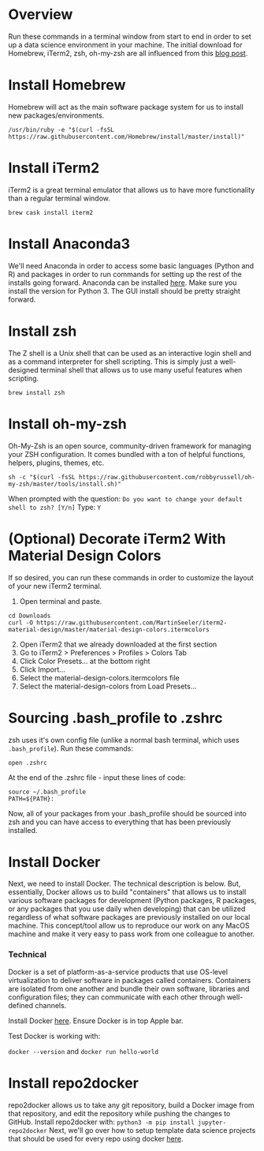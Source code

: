 # Overview
Run these commands in a terminal window from start to end in order to set up a data science environment in your machine.  The initial download for Homebrew, iTerm2, zsh, oh-my-zsh are all influenced from this [blog post](https://medium.com/ayuth/iterm2-zsh-oh-my-zsh-the-most-power-full-of-terminal-on-macos-bdb2823fb04c).

# Install Homebrew
Homebrew will act as the main software package system for us to install new packages/environments.

`/usr/bin/ruby -e "$(curl -fsSL https://raw.githubusercontent.com/Homebrew/install/master/install)"`

# Install iTerm2
iTerm2 is a great terminal emulator that allows us to have more functionality than a regular terminal window.

`brew cask install iterm2`

# Install Anaconda3
We'll need Anaconda in order to access some basic languages (Python and R) and packages in order to run commands for setting up the rest of the installs going forward.  Anaconda can be installed [here](https://www.anaconda.com/distribution/#download-section). Make sure you install the version for Python 3. The GUI install should be pretty straight forward.  

# Install zsh
The Z shell is a Unix shell that can be used as an interactive login shell and as a command interpreter for shell scripting. This is simply just a well-designed terminal shell that allows us to use many useful features when scripting.

`brew install zsh`

# Install oh-my-zsh
Oh-My-Zsh is an open source, community-driven framework for managing your ZSH configuration. It comes bundled with a ton of helpful functions, helpers, plugins, themes, etc.

`sh -c "$(curl -fsSL https://raw.githubusercontent.com/robbyrussell/oh-my-zsh/master/tools/install.sh)"`

When prompted with the question: 
`Do you want to change your default shell to zsh? [Y/n]`
Type: `Y`

# (Optional) Decorate iTerm2 With Material Design Colors
If so desired, you can run these commands in order to customize the layout of your new iTerm2 terminal.  

  1. Open terminal and paste.
  
```
cd Downloads
curl -O https://raw.githubusercontent.com/MartinSeeler/iterm2-material-design/master/material-design-colors.itermcolors
```
  
  2. Open iTerm2 that we already downloaded at the first section
  3. Go to iTerm2 > Preferences > Profiles > Colors Tab
  4. Click Color Presets… at the bottom right
  5. Click Import…
  6. Select the material-design-colors.itermcolors file
  7. Select the material-design-colors from Load Presets…

# Sourcing .bash_profile to .zshrc
zsh uses it's own config file (unlike a normal bash terminal, which uses `.bash_profile`). Run these commands:
```cd ~
open .zshrc
```
At the end of the .zshrc file - input these lines of code:
```
source ~/.bash_profile
PATH=${PATH}:
```

Now, all of your packages from your .bash_profile should be sourced into zsh and you can have access to everything that has been previously installed.  

# Install Docker
Next, we need to install Docker. The technical description is below.  But, essentially, Docker allows us to build "containers" that allows us to install various software packages for development (Python packages, R packages, or any packages that you use daily when developing) that can be utilized regardless of what software packages are previously installed on our local machine.  This concept/tool allow us to reproduce our work on any MacOS machine and make it very easy to pass work from one colleague to another.  

### Technical
Docker is a set of platform-as-a-service products that use OS-level virtualization to deliver software in packages called containers. Containers are isolated from one another and bundle their own software, libraries and configuration files; they can communicate with each other through well-defined channels.

Install Docker [here](https://hub.docker.com/?overlay=onboarding). Ensure Docker is in top Apple bar.

Test Docker is working with:

`docker --version`
and
`docker run hello-world`

# Install repo2docker
repo2docker allows us to take any git repository, build a Docker image from that repository, and edit the repository while pushing the changes to GitHub. Install repo2docker with:
`python3 -m pip install jupyter-repo2docker`
Next, we'll go over how to setup template data science projects that should be used for every repo using docker [here](https://github.com/zcox10/template_ds_setup).
